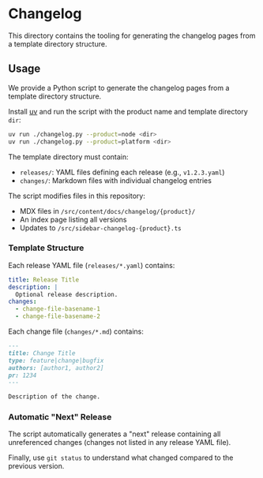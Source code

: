 # Changelog

This directory contains the tooling for generating the changelog pages from a
template directory structure.

## Usage

We provide a Python script to generate the changelog pages from a template
directory structure.

Install [uv](https://github.com/astral-sh/uv) and run the script with the
product name and template directory `dir`:

```sh
uv run ./changelog.py --product=node <dir>
uv run ./changelog.py --product=platform <dir>
```

The template directory must contain:

- `releases/`: YAML files defining each release (e.g., `v1.2.3.yaml`)
- `changes/`: Markdown files with individual changelog entries

The script modifies files in this repository:

- MDX files in `/src/content/docs/changelog/{product}/`
- An index page listing all versions
- Updates to `/src/sidebar-changelog-{product}.ts`

### Template Structure

Each release YAML file (`releases/*.yaml`) contains:

```yaml
title: Release Title
description: |
  Optional release description.
changes:
  - change-file-basename-1
  - change-file-basename-2
```

Each change file (`changes/*.md`) contains:

```markdown
---
title: Change Title
type: feature|change|bugfix
authors: [author1, author2]
pr: 1234
---

Description of the change.
```

### Automatic "Next" Release

The script automatically generates a "next" release containing all unreferenced
changes (changes not listed in any release YAML file).

Finally, use `git status` to understand what changed compared to the previous
version.

